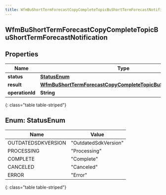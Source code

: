 ```yaml
---
title: WfmBuShortTermForecastCopyCompleteTopicBuShortTermForecastNotification
---
```


## WfmBuShortTermForecastCopyCompleteTopicBuShortTermForecastNotification

## Properties

| Name            | Type                                                                                                                                                 | Description | Notes      |
| --------------- | ---------------------------------------------------------------------------------------------------------------------------------------------------- | ----------- | ---------- |
| **status**      | [**StatusEnum**](#StatusEnum)<!---->                                                                                                                 |             | [optional] |
| **result**      | <!----><!---->[**WfmBuShortTermForecastCopyCompleteTopicBuShortTermForecast**](WfmBuShortTermForecastCopyCompleteTopicBuShortTermForecast.md)<!----> |             | [optional] |
| **operationId** | <!----><!---->**String**<!---->                                                                                                                      |             | [optional] |

{: class="table table-striped"}

<a name="StatusEnum"></a>

## Enum: StatusEnum

| Name               | Value                          |
| ------------------ | ------------------------------ |
| OUTDATEDSDKVERSION | &quot;OutdatedSdkVersion&quot; |
| PROCESSING         | &quot;Processing&quot;         |
| COMPLETE           | &quot;Complete&quot;           |
| CANCELED           | &quot;Canceled&quot;           |
| ERROR              | &quot;Error&quot;              |

{: class="table table-striped"}
